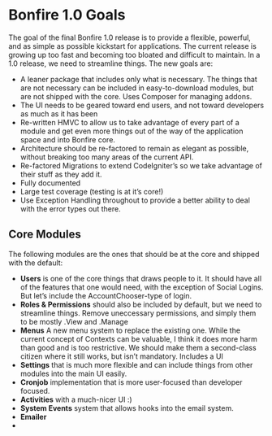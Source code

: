 # Bonfire 1.0 Goals

The goal of the final Bonfire 1.0 release is to provide a flexible, powerful, and as simple as possible kickstart for applications. The current release is growing up too fast and becoming too bloated and difficult to maintain. In a 1.0 release, we need to streamline things. The new goals are: 

- A leaner package that includes only what is necessary. The things that are not necessary can be included in easy-to-download modules, but are not shipped with the core. Uses Composer for managing addons.
- The UI needs to be geared toward end users, and not toward developers as much as it has been
- Re-written HMVC to allow us to take advantage of every part of a module and get even more things out of the way of the application space and into Bonfire core. 
- Architecture should be re-factored to remain as elegant as possible, without breaking too many areas of the current API.
- Re-factored Migrations to extend CodeIgniter’s so we take advantage of their stuff as they add it.
- Fully documented
- Large test coverage (testing is at it’s core!)
- Use Exception Handling throughout to provide a better ability to deal with the error types out there.

## Core Modules
The following modules are the ones that should be at the core and shipped with the default:

- **Users** is one of the core things that draws people to it. It should have all of the features that one would need, with the exception of Social Logins. But let’s include the AccountChooser-type of login.
- **Roles & Permissions** should also be included by default, but we need to streamline things. Remove uneccessary permissions, and simply them to be mostly .View and .Manage
- **Menus** A new menu system to replace the existing one. While the current concept of Contexts can be valuable, I think it does more harm than good and is too restrictive. We should make them a second-class citizen where it still works, but isn’t mandatory. Includes a UI
- **Settings** that is much more flexible and can include things from other modules into the main UI easily.
-  **Cronjob** implementation that is more user-focused than developer focused.
- **Activities** with a much-nicer UI :)
- **System Events** system that allows hooks into the email system.
- **Emailer**
- 